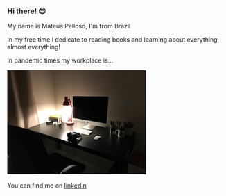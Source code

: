### Hi there! 😎
My name is Mateus Pelloso, I'm from Brazil

In my free time I dedicate to reading books and learning about everything, almost everything!

In pandemic times my workplace is...

![workplace](https://github.com/mateuspelloso/mateuspelloso/blob/master/workplace.jpeg)

You can find me on [linkedIn](http://linkedin.com/in/mateus-pelloso)

<!--
**mateuspelloso/mateuspelloso** is a ✨ _special_ ✨ repository because its `README.md` (this file) appears on your GitHub profile.

Here are some ideas to get you started:

- 🔭 I’m currently working on ...
- 🌱 I’m currently learning ...
- 👯 I’m looking to collaborate on ...
- 🤔 I’m looking for help with ...
- 💬 Ask me about ...
- 📫 How to reach me: ...
- 😄 Pronouns: ...
- ⚡ Fun fact: ...

RoadMap:

##### [x] start learning about git
##### [x] start learning about github
##### [] finish watching youtube about git
##### [] creates list about git/github sites, texts, articles and videos
##### [] picture about workplace out of pandemic times.
##### [] information about Research DDoS
##### [] should I create a repository to expose scripts about DDoS research? I don't know!
##### [] R project about text analysis functions
##### [] R text about features memorys and processors 
##### [] R study group
##### [] python projects:
##### [] [] google calendar apointments scraping
##### [] [] system information to research about students from course
##### [] blog oconfinado.com.br


-->
